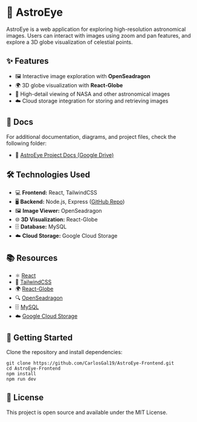 <h1>🌌 AstroEye</h1>
<p>AstroEye is a web application for exploring high-resolution astronomical images. Users can interact with images using zoom and pan features, and explore a 3D globe visualization of celestial points.</p>

<h2>✨ Features</h2>
<ul>
    <li>🖼️ Interactive image exploration with <strong>OpenSeadragon</strong></li>
    <li>🌍 3D globe visualization with <strong>React-Globe</strong></li>
    <li>🔭 High-detail viewing of NASA and other astronomical images</li>
    <li>☁️ Cloud storage integration for storing and retrieving images</li>
</ul>

<h2>📑 Docs</h2>
<p>For additional documentation, diagrams, and project files, check the following folder:</p>
<ul>
    <li>📂 <a href="https://drive.google.com/drive/folders/1-MjXwnQXYHo1D6wI5a6w4vNKxq2i-1cn?usp=sharing" target="_blank">AstroEye Project Docs (Google Drive)</a></li>
</ul>

<h2>🛠️ Technologies Used</h2>
<ul>
    <li>💻 <strong>Frontend:</strong> React, TailwindCSS</li>
    <li>🖥️ <strong>Backend:</strong> Node.js, Express (<a href="https://github.com/CarlosGal19/AstroEye-Backend" target="_blank">GitHub Repo</a>)</li>
    <li>🖼️ <strong>Image Viewer:</strong> OpenSeadragon</li>
    <li>🌐 <strong>3D Visualization:</strong> React-Globe</li>
    <li>🗄️ <strong>Database:</strong> MySQL</li>
    <li>☁️ <strong>Cloud Storage:</strong> Google Cloud Storage</li>
</ul>

<h2>📚 Resources</h2>
<ul>
    <li>⚛️ <a href="https://react.dev/" target="_blank">React</a></li>
    <li>🎨 <a href="https://tailwindcss.com/" target="_blank">TailwindCSS</a></li>
    <li>🌍 <a href="https://github.com/vasturiano/react-globe.gl" target="_blank">React-Globe</a></li>
    <li>🔍 <a href="https://openseadragon.github.io/" target="_blank">OpenSeadragon</a></li>
    <li>🗄️ <a href="https://www.mysql.com/" target="_blank">MySQL</a></li>
    <li>☁️ <a href="https://cloud.google.com/storage" target="_blank">Google Cloud Storage</a></li>
</ul>

<h2>🚀 Getting Started</h2>
<p>Clone the repository and install dependencies:</p>
<pre><code>git clone https://github.com/CarlosGal19/AstroEye-Frontend.git
cd AstroEye-Frontend
npm install
npm run dev
</code></pre>

<h2>📄 License</h2>
<p>This project is open source and available under the MIT License.</p>
